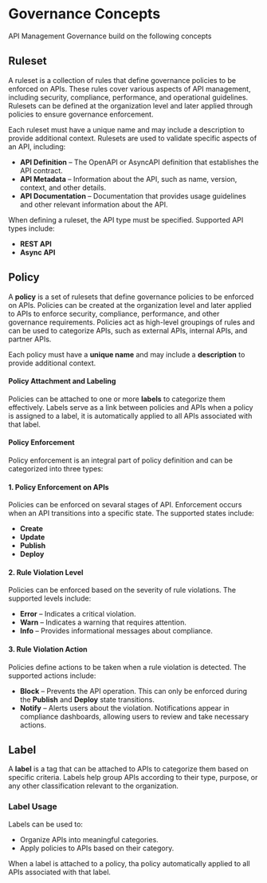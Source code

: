 # Governance Concepts
API Management Governance build on the following concepts

## Ruleset
A ruleset is a collection of rules that define governance policies to be enforced on APIs. These rules cover various aspects of API management, including security, compliance, performance, and operational guidelines. Rulesets can be defined at the organization level and later applied through policies to ensure governance enforcement.

Each ruleset must have a unique name and may include a description to provide additional context. Rulesets are used to validate specific aspects of an API, including:

- **API Definition** – The OpenAPI or AsyncAPI definition that establishes the API contract.
- **API Metadata** – Information about the API, such as name, version, context, and other details.
- **API Documentation** – Documentation that provides usage guidelines and other relevant information about the API.

When defining a ruleset, the API type must be specified. Supported API types include:

- **REST API**
- **Async API**

## Policy

A **policy** is a set of rulesets that define governance policies to be enforced on APIs. Policies can be created at the organization level and later applied to APIs to enforce security, compliance, performance, and other governance requirements. Policies act as high-level groupings of rules and can be used to categorize APIs, such as external APIs, internal APIs, and partner APIs.

Each policy must have a **unique name** and may include a **description** to provide additional context.

#### Policy Attachment and Labeling

Policies can be attached to one or more **labels** to categorize them effectively. Labels serve as a link between policies and APIs when a policy is assigned to a label, it is automatically applied to all APIs associated with that label.

#### Policy Enforcement

Policy enforcement is an integral part of policy definition and can be categorized into three types:

#### 1. Policy Enforcement on APIs

Policies can be enforced on sevaral stages of API. Enforcement occurs when an API transitions into a specific state. The supported states include:

- **Create**
- **Update**
- **Publish**
- **Deploy**

#### 2. Rule Violation Level

Policies can be enforced based on the severity of rule violations. The supported levels include:

- **Error** – Indicates a critical violation.
- **Warn** – Indicates a warning that requires attention.
- **Info** – Provides informational messages about compliance.

#### 3. Rule Violation Action

Policies define actions to be taken when a rule violation is detected. The supported actions include:

- **Block** – Prevents the API operation. This can only be enforced during the **Publish** and **Deploy** state transitions.
- **Notify** – Alerts users about the violation. Notifications appear in compliance dashboards, allowing users to review and take necessary actions.

## Label  

A **label** is a tag that can be attached to APIs to categorize them based on specific criteria. Labels help group APIs according to their type, purpose, or any other classification relevant to the organization.  

### Label Usage  

Labels can be used to:  

- Organize APIs into meaningful categories.  
- Apply policies to APIs based on their category.  

When a label is attached to a policy, tha policy automatically applied to all APIs associated with that label.  

